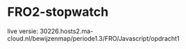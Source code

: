 # FRO2-stopwatch

live versie: 30226.hosts2.ma-cloud.nl/bewijzenmap/periode1.3/FRO/Javascript/opdracht1
